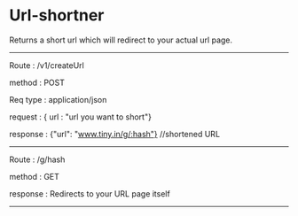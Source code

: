 # Url-shortner
Returns a short url which will redirect to your actual url page.

--------------------------------------------------

Route :  /v1/createUrl

method : POST

Req type : application/json

request : { url : "url you want to short"}

response : {"url": "www.tiny.in/g/:hash"} //shortened URL

--------------------------------------------------
 
Route :  /g/hash

method : GET

response : Redirects to your URL page itself

---------------------------------------------------
